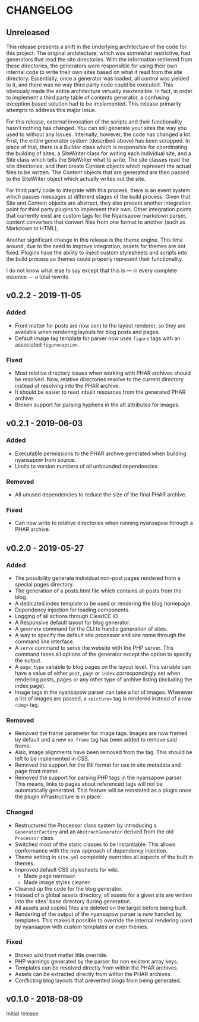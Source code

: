 # CHANGELOG

## Unreleased

This release presents a shift in the underlying architecture of the code for this project. The original architecture, 
which was somewhat restrictive, had generators that read the site directories. With the information retrieved from these 
directories, the generators were responsible for using their own internal code to write their own sites based on what it 
read from the site directory. Essentially, once a generator was loaded, all control was yielded to it, and there was no way third party code
could be executed. This obviously made the entire architecture virtually inextensible. In fact, in order to implement a third
party table of contents generator, a confusing exception based solution had to be implemented. This release primarily 
attempts to address this major issue.

For this release, external invocation of the scripts and their functionality hasn't nothing has changed. You can
still generate your sites the way you used to without any issues. Internally, however, the code has changed a lot. 
First, the entire generator system (described above) has been scrapped. In place of that, there is a 
Builder class which is responsible for coordinating the building of sites, a SiteWriter class for writing each 
individual site, and a Site class which tells the SiteWriter what to write. The site classes read the site directories, 
and then create Content objects which represent the actual files to be written. The Content objects that are generated 
are then passed to the SiteWriter object which actually writes out the site. 

For third party code to integrate with this process, there is an event system which passes messages at different stages
of the build process. Given that Site and Content objects are abstract, they also present another integration point for
third party plugins to implement their own. Other integration points that currently exist are custom tags for the
Nyansapow markdown parser, content converters that convert files from one format to another (such as Markdown to
HTML),

Another significant change in this release is the theme engine. This time around, due to the need to improve integration,
assets for themes are not fixed. Plugins have the ability to inject custom stylesheets and scripts into the build process
so themes could properly represent their functionality.

I do not know what else to say except that this is &mdash; in every complete essence &mdash; a total rewrite.     


## v0.2.2 - 2019-11-05
###  Added
- Front matter for posts are now sent to the layout renderer, so they are available when rendering layouts for blog posts and pages.
- Default image tag template for parser now uses `figure` tags with an associated `figurecaption`.

### Fixed
- Most relative directory issues when working with PHAR archives should be resolved. Now, relative directories resolve to the current directory instead of resolving into the PHAR archive.
- It should be easier to read inbuilt resources from the generated PHAR archive.
- Broken support for parsing hyphens in the alt attributes for images.

## v0.2.1 - 2019-06-03
### Added
- Executable permissions to the PHAR archive generated when building nyansapow from source.
- Limits to version numbers of all unbounded dependencies.

### Removed
- All unused dependencies to reduce the size of the final PHAR archive.

### Fixed
- Can now write to relative directories when running nyansapow through a PHAR archive.

## v0.2.0 - 2019-05-27
### Added
- The possibility generate individual non-post pages rendered from a special pages directory.
- The generation of a posts.html file which contains all posts from the blog.
- A dedicated index template to be used or rendering the blog homepage.
- Dependency injection for loading components.
- Logging of all actions through ClearICE IO
- A Responsive default layout for blog generator.
- A `generate` command for the CLI to handle generation of sites.
- A way to specify the default site processor and site name through the command line interface.
- A `serve` command to serve the website with the PHP server. This command takes all options of the generator except the option to specify the output.
- A `page_type` variable to blog pages on the layout level. This variable can have a value of either `post`, `page` or `index` correspondingly set when rendering posts, pages or any other type of archive listing (including the index page).
- Image tags in the nyansapow parser can take a list of images. Whenever a list of images are passed, a `<picture>` tag is rendered instead of a raw `<img>` tag.


### Removed
- Removed the frame parameter for image tags. Images are now framed by default and a new `no-frame` tag has been added to remove said frame.
- Also, image alignments have been removed from the tag. This should be left to be implemented in CSS.
- Removed the support for the INI format for use in site metadata and page front matter.
- Removed the support for parsing PHP tags in the nyansapow parser. This means, links to pages about referenced tags will not be automatically generated. This feature will be reinstated as a plugin once the plugin infrastructure is in place.  

### Changed
- Restructured the Processor class system by introducing a `GeneratorFactory` and an `AbstractGenerator` derived from the old `Processor` class.
- Switched most of the static classes to be instantiable. This allows conformance with the new approach of dependency injection. 
- Theme setting in `site.yml` completely overrides all aspects of the built in themes.
- Improved default CSS stylesheets for wiki.
    - Made page narrower.
    - Made image styles cleaner.
- Cleaned up the code for the blog generator.
- Instead of a global assets directory, all assets for a given site are written into the sites' base directory during generation.
- All assets and copied files are deleted on the target before being built.
- Rendering of the output of the nyansapow parser is now handled by templates. This makes it possible to override the internal rendering used by nyansapow with custom templates or even themes.

### Fixed
- Broken wiki front matter title override.
- PHP warnings generated by the parser for non existent array keys.
- Templates can be resolved directly from within the PHAR archives.
- Assets can be extracted directly from within the PHAR archives.
- Conflicting blog layouts that prevented blogs from being generated.

## v0.1.0 - 2018-08-09
Initial release
